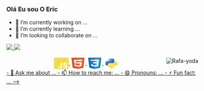 ### Olá Eu sou O Eric 



- 🔭 I’m currently working on ...
- 🌱 I’m currently learning ...
- 👯 I’m looking to collaborate on ...

<div>
  <a href="https://github.com/ericalvesz">
  <img height="150em" src="https://github-readme-stats.vercel.app/api?username=ericalvesz&show_icons=true&theme=dracula&include_all_commits=true&count_private=true"/>
  <img height="180em" src="https://github-readme-stats.vercel.app/api/top-langs/?username=ericalvesz&layout=compact&langs_count=7&theme=dracula"/>
</div>
<div style="display: inline_block"
align="center"><br>
  <img align="center" alt="Rafa-Js" height="30" width="40" src="https://raw.githubusercontent.com/devicons/devicon/master/icons/javascript/javascript-plain.svg">
  <img align="center" alt="Rafa-HTML" height="30" width="40" src="https://raw.githubusercontent.com/devicons/devicon/master/icons/html5/html5-original.svg">
  <img align="center" alt="Rafa-CSS" height="30" width="40" src="https://raw.githubusercontent.com/devicons/devicon/master/icons/css3/css3-original.svg">
  <img align="center" alt="Rafa-Python" height="30" width="40" src="https://raw.githubusercontent.com/devicons/devicon/master/icons/python/python-original.svg">
  <img align="right" alt="Rafa-yoda" src="https://cdn.discordapp.com/attachments/795358919417397249/825430589581688872/hi.gif">
</div>
- 💬 Ask me about ...
- 📫 How to reach me: ...
- 😄 Pronouns: ...
- ⚡ Fun fact: ...
-->
